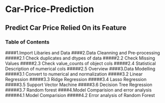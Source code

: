 # Car-Price-Prediction
## Predict Car Price Relied On its Feature
### Table of Contents
####1.Import Libaries and Data
####2.Data Cleanning and Pre-processing
#####2.1 Check duplicates and dtypes of data
#####2.2 Check Missing Values
#####2.3 Check value_counts of object cols
#####2.4 Statistical Description of numerical cols
#####2.5 Overview
####3.Data Modelling
#####3.1 Convert to numerical and normalization
#####3.2 Linear Regression
#####3.3 Ridge Regression
#####3.4 Lasso Regression
#####3.5 Support Vector Machine
#####3.6 Decision Tree Regression
#####3.7 Random forest
####4.Model Comparision and error analysis
#####4.1 Model Comparision
#####4.2 Error analysis of Random Forest
